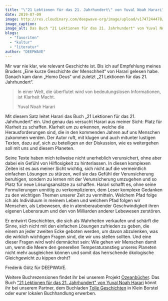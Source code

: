 ```yaml
---
title: "\"21 Lektionen für das 21. Jahrhundert\" von Yuval Noah Harari"
date: 2019-07-09
image: http://res.cloudinary.com/deepwave-org/image/upload/v1747244478/deepwave.org/Harari_21_Lektionen_fuer_das_21te_Jahrhundert.jpg
image_caption:
image_alt: Das Buch "21 Lektionen für das 21. Jahrhundert" von Yuval Noah Harari ist zu sehen. Im Hintergrund sind weitere Bücher mit Augen auf dem Cover zu sehen.
blogs: 
  - "favoriten"
  - "kultur"
  - "literatur"
author: "DEEPWAVE"
---
```


Mir war nie klar, wie relevant Geschichte ist. Bis ich auf Empfehlung meines Bruders „Eine kurze Geschichte der Menschheit“ von Harari gelesen habe. Danach kam dann „Homo Deus“ und zuletzt „21 Lektionen für das 21. Jahrhundert“.

> In einer Welt, die überflutet wird von bedeutungslosen Informationen, ist Klarheit Macht.
> 
> Yuval Noah Harari

Mit diesem Satz leitet Harari das Buch „21 Lektionen für das 21. Jahrhundert“ ein. Und genau das versucht Harari aus meiner Sicht: Platz für Klarheit zu schaffen. Klarheit um zu erkennen, welche die Herausforderungen sind, die in den kommenden Jahren auf uns Menschen zukommen werden. Der Autor ruft, mit klugen und auch mitunter lustigen Texten, dazu auf, sich zu beteiligen an der Diskussion, wie es weitergehen soll mit uns und diesem Planeten.

Seine Texte haben mich teilweise nicht unerheblich verunsichert, ohne aber dabei ein Gefühl von Hilflosigkeit zu hinterlassen. In diesen komplexen Zeiten ist es aus meiner Sicht wichtig, sich nicht auf die vermeintlich einfachen Lösungen zu stürzen, weil sie das Gefühl der Verunsicherung beruhigen, sondern zu lernen mit der Verunsicherung umzugehen und so Platz für neue Lösungsansätze zu schaffen. Harari schafft es, ohne seine Formulierungen unnötig zu verkomplizieren, dem Leser komplexe Gedanken zu den wichtigen Themen unserer Zeit zu vermitteln. Welchem Pfad folge ich als Individuum in meinem Leben und welchem Pfad folgen wir Menschen, als Lebewesen, die in atemberaubender Geschwindigkeit ihren eigenen Lebensraum und den von Milliarden anderer Lebewesen zerstören.

Er entwirrt Geschichten, die sich als Wahrheiten verkaufen und schärft die Sinne, sich nicht mit den einfachen Lösungen zufrieden zu geben, die einem an jeder zweiten Ecke geboten werden, um davon abzulenken, was die wirklich wichtigen Fragen sind, die wir uns stellen sollten. Und eine dieser Fragen wird wohl demnächst sein: Wie gehen wir Menschen damit um, wenn die Meere den generellen Temperaturanstieg unseres Planeten nicht mehr ausgleichen können und somit das herrschende ökologische Gleichgewicht zu kippen droht?

Frederik Götz für DEEPWAVE.

Weitere Buchrezensionen findet ihr bei unserem Projekt [Ozeanbücher](http://www.deepwave.org/ozeanbuecher/). Das Buch ["21 Lektionen für das 21. Jahrhundert" von Yuval Noah Harari](https://www.buecherinkleinborstel.de/shop/item/9783406739682/21-lektionen-fur-das-21-jahrhundert-von-yuval-noah-harari-kartoniertes-buch) könnt ihr bei unserem Partner, dem Buchladen [Tolle Geschichten](https://www.buecherinkleinborstel.de/) in Klein Borstel oder eurer lokalen Buchhandlung erwerben.
